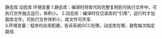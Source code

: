 静态库   动态库   环境变量
1.静态库：编译时将库代码完整复制到可执行文件中，可执行文件独立运行，体积小。
2.动态库：编译时仅记录库的"引用"，运行时才加载库文件，可执行文件体积小，库文件可共享.   
3.环境变量：程序的全局配置，告诉系统GCC在哪，动态库在哪，避免每次指定路径.
